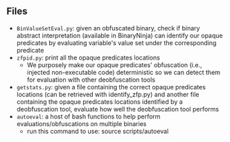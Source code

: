 ## Files 

* `BinValueSetEval.py`: given an obfuscated binary, check if binary abstract interpretation (available in BinaryNinja) can identify our opaque predicates by evaluating variable's value set under the corresponding predicate
* `zfpid.py`: print all the opaque predicates locations
  * We purposely make our opaque predicates' obfuscation (i.e., injected non-executable code) deterministic so we can detect them for evaluation with other deobfuscation tools
* `getstats.py`: given a file containing the correct opaque predicates locations (can be retrieved with identify\_zfp.py) and another file containing the opaque predicates locations identified by a deobfuscation tool, evaluate how well the deobfuscation tool performs
* `autoeval`: a host of bash functions to help perform evaluations/obfuscations on multiple binaries
  * run this command to use: source scripts/autoeval
